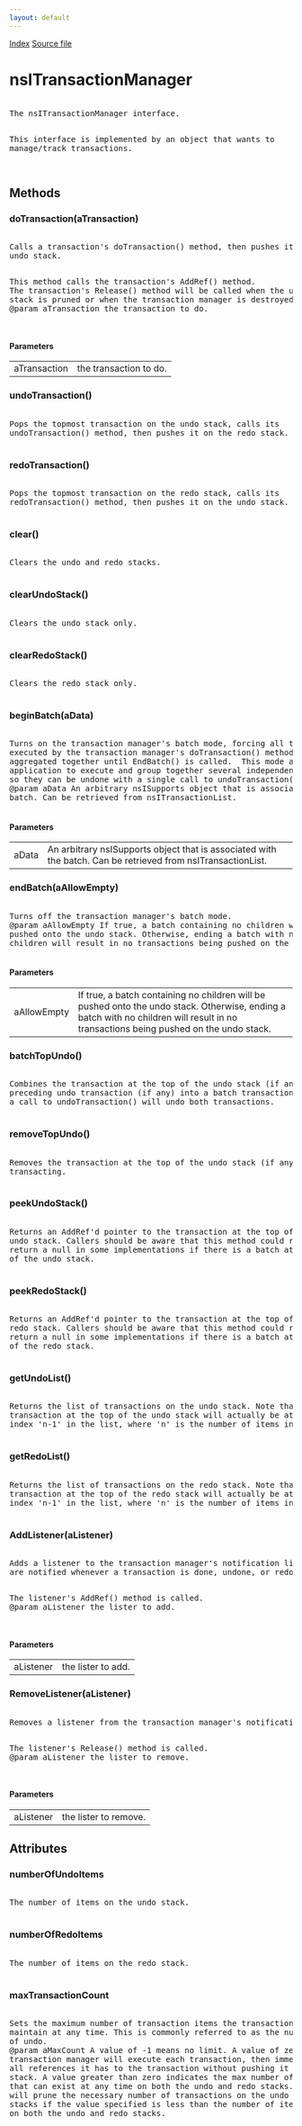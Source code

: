 ```yaml
---
layout: default
---
```

<div id='links'><a href="../index.html">Index</a>
<a href="http://dxr.mozilla.org/mozilla-central/source/editor/txmgr/nsITransactionManager.idl">Source file</a>
</div>

# nsITransactionManager #
<pre>  
The nsITransactionManager interface.  
<P>  
This interface is implemented by an object that wants to  
manage/track transactions.  
  
</pre>
## Methods ##

### doTransaction(aTransaction) ###
<pre>  
Calls a transaction's doTransaction() method, then pushes it on the  
undo stack.  
<P>  
This method calls the transaction's AddRef() method.  
The transaction's Release() method will be called when the undo or redo  
stack is pruned or when the transaction manager is destroyed.  
@param aTransaction the transaction to do.  
  
</pre>
#### Parameters ####

<table>

<tr>
<td>aTransaction</td>
<td>the transaction to do.  
</td>
</tr>

</table>

### undoTransaction() ###
<pre>  
Pops the topmost transaction on the undo stack, calls its  
undoTransaction() method, then pushes it on the redo stack.  
  
</pre>
### redoTransaction() ###
<pre>  
Pops the topmost transaction on the redo stack, calls its  
redoTransaction() method, then pushes it on the undo stack.  
  
</pre>
### clear() ###
<pre>  
Clears the undo and redo stacks.  
  
</pre>
### clearUndoStack() ###
<pre>  
Clears the undo stack only.  
  
</pre>
### clearRedoStack() ###
<pre>  
Clears the redo stack only.  
  
</pre>
### beginBatch(aData) ###
<pre>  
Turns on the transaction manager's batch mode, forcing all transactions  
executed by the transaction manager's doTransaction() method to be  
aggregated together until EndBatch() is called.  This mode allows an  
application to execute and group together several independent transactions  
so they can be undone with a single call to undoTransaction().  
@param aData An arbitrary nsISupports object that is associated with the  
batch. Can be retrieved from nsITransactionList.  
  
</pre>
#### Parameters ####

<table>

<tr>
<td>aData</td>
<td>An arbitrary nsISupports object that is associated with the  
batch. Can be retrieved from nsITransactionList.  
</td>
</tr>

</table>

### endBatch(aAllowEmpty) ###
<pre>  
Turns off the transaction manager's batch mode.  
@param aAllowEmpty If true, a batch containing no children will be  
pushed onto the undo stack. Otherwise, ending a batch with no  
children will result in no transactions being pushed on the undo stack.  
  
</pre>
#### Parameters ####

<table>

<tr>
<td>aAllowEmpty</td>
<td>If true, a batch containing no children will be  
pushed onto the undo stack. Otherwise, ending a batch with no  
children will result in no transactions being pushed on the undo stack.  
</td>
</tr>

</table>

### batchTopUndo() ###
<pre>  
Combines the transaction at the top of the undo stack (if any) with the  
preceding undo transaction (if any) into a batch transaction. Thus,  
a call to undoTransaction() will undo both transactions.  
  
</pre>
### removeTopUndo() ###
<pre>  
Removes the transaction at the top of the undo stack (if any) without  
transacting.  
  
</pre>
### peekUndoStack() ###
<pre>  
Returns an AddRef'd pointer to the transaction at the top of the  
undo stack. Callers should be aware that this method could return  
return a null in some implementations if there is a batch at the top  
of the undo stack.  
  
</pre>
### peekRedoStack() ###
<pre>  
Returns an AddRef'd pointer to the transaction at the top of the  
redo stack. Callers should be aware that this method could return  
return a null in some implementations if there is a batch at the top  
of the redo stack.  
  
</pre>
### getUndoList() ###
<pre>  
Returns the list of transactions on the undo stack. Note that the  
transaction at the top of the undo stack will actually be at the  
index 'n-1' in the list, where 'n' is the number of items in the list.  
  
</pre>
### getRedoList() ###
<pre>  
Returns the list of transactions on the redo stack. Note that the  
transaction at the top of the redo stack will actually be at the  
index 'n-1' in the list, where 'n' is the number of items in the list.  
  
</pre>
### AddListener(aListener) ###
<pre>  
Adds a listener to the transaction manager's notification list. Listeners  
are notified whenever a transaction is done, undone, or redone.  
<P>  
The listener's AddRef() method is called.  
@param aListener the lister to add.  
  
</pre>
#### Parameters ####

<table>

<tr>
<td>aListener</td>
<td>the lister to add.  
</td>
</tr>

</table>

### RemoveListener(aListener) ###
<pre>  
Removes a listener from the transaction manager's notification list.  
<P>  
The listener's Release() method is called.  
@param aListener the lister to remove.  
  
</pre>
#### Parameters ####

<table>

<tr>
<td>aListener</td>
<td>the lister to remove.  
</td>
</tr>

</table>

## Attributes ##

### numberOfUndoItems ###
<pre>  
The number of items on the undo stack.  
  
</pre>
### numberOfRedoItems ###
<pre>  
The number of items on the redo stack.  
  
</pre>
### maxTransactionCount ###
<pre>  
Sets the maximum number of transaction items the transaction manager will  
maintain at any time. This is commonly referred to as the number of levels  
of undo.  
@param aMaxCount A value of -1 means no limit. A value of zero means the  
transaction manager will execute each transaction, then immediately release  
all references it has to the transaction without pushing it on the undo  
stack. A value greater than zero indicates the max number of transactions  
that can exist at any time on both the undo and redo stacks. This method  
will prune the necessary number of transactions on the undo and redo  
stacks if the value specified is less than the number of items that exist  
on both the undo and redo stacks.  
  
</pre>